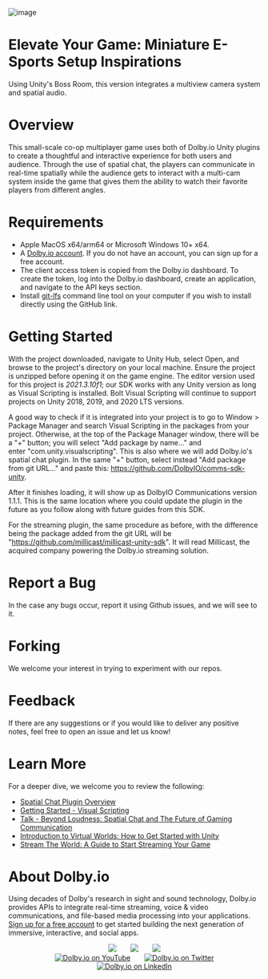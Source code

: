 <!--
[![Build Package](https://github.com/dolbyio-samples/template-repo/actions/workflows/build-package.yml/badge.svg)](https://github.com/dolbyio-samples/template-repo/actions/workflows/build-package.yml)
[![Publish Package](https://github.com/dolbyio-samples/template-repo/actions/workflows/publish-package.yml/badge.svg)](https://github.com/dolbyio-samples/template-repo/actions/workflows/publish-package.yml)
[![npm](https://img.shields.io/npm/v/dolbyio-samples/template-repo)](https://www.npmjs.com/package/dolbyio-samples/template-repo)
[![License](https://img.shields.io/github/license/dolbyio-samples/template-repo)](LICENSE)

Adding shields would also be amazing -->

![image](https://github.com/dolbyio-samples/multiview-and-spatial-game/assets/112442274/f40f292d-9e5c-46e3-ba51-2835baf12a9c)

# Elevate Your Game: Miniature E-Sports Setup Inspirations
Using Unity's Boss Room, this version integrates a multiview camera system and spatial audio. 

# Overview
This small-scale co-op multiplayer game uses both of Dolby.io Unity plugins to create a thoughtful and interactive experience for both users and audience. Through the use of spatial chat, the players can communicate in real-time spatially while the audience gets to interact with a multi-cam system inside the game that gives them the ability to watch their favorite players from different angles.

# Requirements 
- Apple MacOS x64/arm64 or Microsoft Windows 10+ x64.
- A [Dolby.io account](https://dolby.io/). If you do not have an account, you can sign up for a free account.
- The client access token is copied from the Dolby.io dashboard. To create the token, log into the Dolby.io dashboard, create an application, and navigate to the API keys section.
- Install  [git-lfs](https://git-lfs.com/) command line tool on your computer if you wish to install directly using the GitHub link.

# Getting Started
With the project downloaded, navigate to Unity Hub, select Open, and browse to the project's directory on your local machine. Ensure the project is unzipped before opening it on the game engine. The editor version used for this project is _2021.3.10f1_; our SDK works with any Unity version as long as Visual Scripting is installed. Bolt Visual Scripting will continue to support projects on Unity 2018, 2019, and 2020 LTS versions. 

A good way to check if it is integrated into your project is to go to Window > Package Manager and search Visual Scripting in the packages from your project. Otherwise, at the top of the Package Manager window, there will be a "+" button; you will select "Add package by name..." and enter "com.unity.visualscripting". This is also where we will add Dolby.io's spatial chat plugin. In the same "+" button, select instead "Add package from git URL..." and paste this: https://github.com/DolbyIO/comms-sdk-unity.

After it finishes loading, it will show up as DolbyIO Communications version 1.1.1. This is the same location where you could update the plugin in the future as you follow along with future guides from this SDK. 

For the streaming plugin, the same procedure as before, with the difference being the package added from the git URL will be "https://github.com/millicast/millicast-unity-sdk". It will read Millicast, the acquired company powering the Dolby.io streaming solution.

# Report a Bug 
In the case any bugs occur, report it using Github issues, and we will see to it. 

# Forking
We welcome your interest in trying to experiment with our repos.

# Feedback 
If there are any suggestions or if you would like to deliver any positive notes, feel free to open an issue and let us know!

# Learn More
For a deeper dive, we welcome you to review the following:
  - [Spatial Chat Plugin Overview](https://docs.dolby.io/communications-apis/docs/unity-overview)
  - [Getting Started - Visual Scripting](https://api-references.dolby.io/comms-sdk-dotnet/documentation/unity/visualscripting/tutorials/initialization.html)
  - [Talk - Beyond Loudness: Spatial Chat and The Future of Gaming Communication](https://www.youtube.com/watch?v=UialznHym0U)
  - [Introduction to Virtual Worlds: How to Get Started with Unity](https://www.youtube.com/watch?v=5lAtRyTrkVU&list=PLhM0JoBtFX00Sq1uzUWzU13EAcuFZ-e7x)
  - [Stream The World: A Guide to Start Streaming Your Game](https://dolby.io/blog/stream-the-world-a-guide-to-start-streaming-your-game/)

# About Dolby.io

Using decades of Dolby's research in sight and sound technology, Dolby.io provides APIs to integrate real-time streaming, voice & video communications, and file-based media processing into your applications. [Sign up for a free account](https://dashboard.dolby.io/signup/) to get started building the next generation of immersive, interactive, and social apps.

<div align="center">
  <a href="https://dolby.io/" target="_blank"><img src="https://img.shields.io/badge/Dolby.io-0A0A0A?style=for-the-badge&logo=dolby&logoColor=white"/></a>
&nbsp; &nbsp; &nbsp;
  <a href="https://docs.dolby.io/" target="_blank"><img src="https://img.shields.io/badge/Dolby.io-Docs-0A0A0A?style=for-the-badge&logoColor=white"/></a>
&nbsp; &nbsp; &nbsp;
  <a href="https://dolby.io/blog/category/developer/" target="_blank"><img src="https://img.shields.io/badge/Dolby.io-Blog-0A0A0A?style=for-the-badge&logoColor=white"/></a>
</div>

<div align="center">
&nbsp; &nbsp; &nbsp;
  <a href="https://youtube.com/@dolbyio" target="_blank"><img src="https://img.shields.io/badge/YouTube-red?style=flat-square&logo=youtube&logoColor=white" alt="Dolby.io on YouTube"/></a>
&nbsp; &nbsp; &nbsp; 
  <a href="https://twitter.com/dolbyio" target="_blank"><img src="https://img.shields.io/badge/Twitter-blue?style=flat-square&logo=twitter&logoColor=white" alt="Dolby.io on Twitter"/></a>
&nbsp; &nbsp; &nbsp;
  <a href="https://www.linkedin.com/company/dolbyio/" target="_blank"><img src="https://img.shields.io/badge/LinkedIn-0077B5?style=flat-square&logo=linkedin&logoColor=white" alt="Dolby.io on LinkedIn"/></a>
</div>
